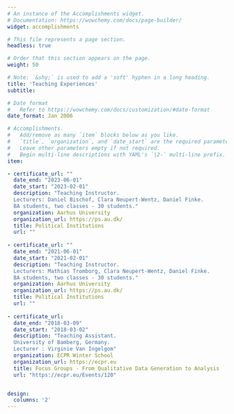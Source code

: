 ```yaml
---
# An instance of the Accomplishments widget.
# Documentation: https://wowchemy.com/docs/page-builder/
widget: accomplishments

# This file represents a page section.
headless: true

# Order that this section appears on the page.
weight: 50

# Note: `&shy;` is used to add a 'soft' hyphen in a long heading.
title: 'Teaching Experiences'
subtitle:

# Date format
#   Refer to https://wowchemy.com/docs/customization/#date-format
date_format: Jan 2006

# Accomplishments.
#   Add/remove as many `item` blocks below as you like.
#   `title`, `organization`, and `date_start` are the required parameters.
#   Leave other parameters empty if not required.
#   Begin multi-line descriptions with YAML's `|2-` multi-line prefix.
item:

- certificate_url: ""
  date_end: "2023-06-01"
  date_start: "2023-02-01"
  description: "Teaching Instructor.
  Lecturers: Daniel Bischof, Clara Neupert-Wentz, Daniel Finke. 
  BA students, two classes - 30 students."
  organization: Aarhus University
  organization_url: https://ps.au.dk/
  title: Political Institutions
  url: ""
  
- certificate_url: ""
  date_end: "2021-06-01"
  date_start: "2021-02-01"
  description: "Teaching Instructor.
  Lecturers: Mathias Tromborg, Clara Neupert-Wentz, Daniel Finke. 
  BA students, two classes - 30 students."
  organization: Aarhus University
  organization_url: https://ps.au.dk/
  title: Political Institutions
  url: ""
  
- certificate_url:
  date_end: "2018-03-09"
  date_start: "2018-03-02"
  description: "Teaching Assistant.
  University of Bamberg, Germany.
  Lecturer : Virginie Van Ingelgom"
  organization: ECPR Winter School
  organization_url: https://ecpr.eu
  title: Focus Groups - From Qualitative Data Generation to Analysis
  url: "https://ecpr.eu/Events/120"


design:
  columns: '2' 
---
```

